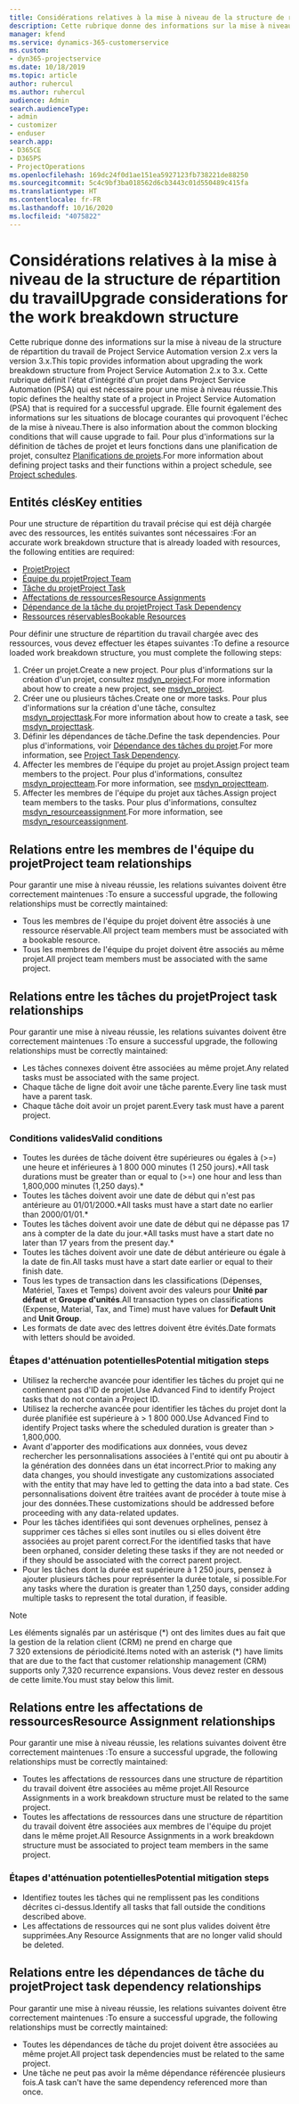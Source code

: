 ```yaml
---
title: Considérations relatives à la mise à niveau de la structure de répartition du travail
description: Cette rubrique donne des informations sur la mise à niveau de la structure de répartition du travail de Project Service Automation version 2.x vers la version 3.x.
manager: kfend
ms.service: dynamics-365-customerservice
ms.custom:
- dyn365-projectservice
ms.date: 10/18/2019
ms.topic: article
author: ruhercul
ms.author: ruhercul
audience: Admin
search.audienceType:
- admin
- customizer
- enduser
search.app:
- D365CE
- D365PS
- ProjectOperations
ms.openlocfilehash: 169dc24f0d1ae151ea5927123fb738221de88250
ms.sourcegitcommit: 5c4c9bf3ba018562d6cb3443c01d550489c415fa
ms.translationtype: HT
ms.contentlocale: fr-FR
ms.lasthandoff: 10/16/2020
ms.locfileid: "4075822"
---
```

# <a name="upgrade-considerations-for-the-work-breakdown-structure"></a><span data-ttu-id="cbfb5-103">Considérations relatives à la mise à niveau de la structure de répartition du travail</span><span class="sxs-lookup"><span data-stu-id="cbfb5-103">Upgrade considerations for the work breakdown structure</span></span>
<span data-ttu-id="cbfb5-104">Cette rubrique donne des informations sur la mise à niveau de la structure de répartition du travail de Project Service Automation version 2.x vers la version 3.x.</span><span class="sxs-lookup"><span data-stu-id="cbfb5-104">This topic provides information about upgrading the work breakdown structure from Project Service Automation 2.x to 3.x.</span></span> <span data-ttu-id="cbfb5-105">Cette rubrique définit l'état d'intégrité d'un projet dans Project Service Automation (PSA) qui est nécessaire pour une mise à niveau réussie.</span><span class="sxs-lookup"><span data-stu-id="cbfb5-105">This topic defines the healthy state of a project in Project Service Automation (PSA) that is required for a successful upgrade.</span></span> <span data-ttu-id="cbfb5-106">Elle fournit également des informations sur les situations de blocage courantes qui provoquent l'échec de la mise à niveau.</span><span class="sxs-lookup"><span data-stu-id="cbfb5-106">There is also information about the common blocking conditions that will cause upgrade to fail.</span></span> <span data-ttu-id="cbfb5-107">Pour plus d'informations sur la définition de tâches de projet et leurs fonctions dans une planification de projet, consultez [Planifications de projets](project-creating.md).</span><span class="sxs-lookup"><span data-stu-id="cbfb5-107">For more information about defining project tasks and their functions within a project schedule, see [Project schedules](project-creating.md).</span></span>

## <a name="key-entities"></a><span data-ttu-id="cbfb5-108">Entités clés</span><span class="sxs-lookup"><span data-stu-id="cbfb5-108">Key entities</span></span>
<span data-ttu-id="cbfb5-109">Pour une structure de répartition du travail précise qui est déjà chargée avec des ressources, les entités suivantes sont nécessaires :</span><span class="sxs-lookup"><span data-stu-id="cbfb5-109">For an accurate work breakdown structure that is already loaded with resources, the following entities are required:</span></span>

- [<span data-ttu-id="cbfb5-110">Projet</span><span class="sxs-lookup"><span data-stu-id="cbfb5-110">Project</span></span>](https://docs.microsoft.com/dynamics365/customerengagement/on-premises/developer/entities/msdyn_project)
- [<span data-ttu-id="cbfb5-111">Équipe du projet</span><span class="sxs-lookup"><span data-stu-id="cbfb5-111">Project Team</span></span>](https://docs.microsoft.com/dynamics365/customerengagement/on-premises/developer/entities/msdyn_projectteam)
- [<span data-ttu-id="cbfb5-112">Tâche du projet</span><span class="sxs-lookup"><span data-stu-id="cbfb5-112">Project Task</span></span>](https://docs.microsoft.com/dynamics365/customerengagement/on-premises/developer/entities/msdyn_projecttask)
- [<span data-ttu-id="cbfb5-113">Affectations de ressources</span><span class="sxs-lookup"><span data-stu-id="cbfb5-113">Resource Assignments</span></span>](https://docs.microsoft.com/dynamics365/customerengagement/on-premises/developer/entities/msdyn_resourceassignment)
- [<span data-ttu-id="cbfb5-114">Dépendance de la tâche du projet</span><span class="sxs-lookup"><span data-stu-id="cbfb5-114">Project Task Dependency</span></span>](https://docs.microsoft.com/dynamics365/customerengagement/on-premises/developer/entities/msdyn_projecttaskdependency)
- [<span data-ttu-id="cbfb5-115">Ressources réservables</span><span class="sxs-lookup"><span data-stu-id="cbfb5-115">Bookable Resources</span></span>](https://docs.microsoft.com/dynamics365/customerengagement/on-premises/developer/entities/bookableresource)

<span data-ttu-id="cbfb5-116">Pour définir une structure de répartition du travail chargée avec des ressources, vous devez effectuer les étapes suivantes :</span><span class="sxs-lookup"><span data-stu-id="cbfb5-116">To define a resource loaded work breakdown structure, you must complete the following steps:</span></span>

1. <span data-ttu-id="cbfb5-117">Créer un projet.</span><span class="sxs-lookup"><span data-stu-id="cbfb5-117">Create a new project.</span></span> <span data-ttu-id="cbfb5-118">Pour plus d'informations sur la création d'un projet, consultez [msdyn_project](https://docs.microsoft.com/dynamics365/customerengagement/on-premises/developer/entities/msdyn_project).</span><span class="sxs-lookup"><span data-stu-id="cbfb5-118">For more information about how to create a new project, see [msdyn_project](https://docs.microsoft.com/dynamics365/customerengagement/on-premises/developer/entities/msdyn_project).</span></span>
2. <span data-ttu-id="cbfb5-119">Créer une ou plusieurs tâches.</span><span class="sxs-lookup"><span data-stu-id="cbfb5-119">Create one or more tasks.</span></span> <span data-ttu-id="cbfb5-120">Pour plus d'informations sur la création d'une tâche, consultez [msdyn_projecttask](https://docs.microsoft.com/dynamics365/customerengagement/on-premises/developer/entities/msdyn_projecttask).</span><span class="sxs-lookup"><span data-stu-id="cbfb5-120">For more information about how to create a task, see [msdyn_projecttask](https://docs.microsoft.com/dynamics365/customerengagement/on-premises/developer/entities/msdyn_projecttask).</span></span>
3. <span data-ttu-id="cbfb5-121">Définir les dépendances de tâche.</span><span class="sxs-lookup"><span data-stu-id="cbfb5-121">Define the task dependencies.</span></span> <span data-ttu-id="cbfb5-122">Pour plus d'informations, voir [Dépendance des tâches du projet](https://docs.microsoft.com/dynamics365/customerengagement/on-premises/developer/entities/msdyn_projecttaskdependency).</span><span class="sxs-lookup"><span data-stu-id="cbfb5-122">For more information, see [Project Task Dependency](https://docs.microsoft.com/dynamics365/customerengagement/on-premises/developer/entities/msdyn_projecttaskdependency).</span></span>
4. <span data-ttu-id="cbfb5-123">Affecter les membres de l'équipe du projet au projet.</span><span class="sxs-lookup"><span data-stu-id="cbfb5-123">Assign project team members to the project.</span></span> <span data-ttu-id="cbfb5-124">Pour plus d'informations, consultez [msdyn_projectteam](https://docs.microsoft.com/dynamics365/customerengagement/on-premises/developer/entities/msdyn_projectteam).</span><span class="sxs-lookup"><span data-stu-id="cbfb5-124">For more information, see [msdyn_projectteam](https://docs.microsoft.com/dynamics365/customerengagement/on-premises/developer/entities/msdyn_projectteam).</span></span>
5. <span data-ttu-id="cbfb5-125">Affecter les membres de l'équipe du projet aux tâches.</span><span class="sxs-lookup"><span data-stu-id="cbfb5-125">Assign project team members to the tasks.</span></span> <span data-ttu-id="cbfb5-126">Pour plus d'informations, consultez [msdyn_resourceassignment](https://docs.microsoft.com/dynamics365/customerengagement/on-premises/developer/entities/msdyn_resourceassignment).</span><span class="sxs-lookup"><span data-stu-id="cbfb5-126">For more information, see [msdyn_resourceassignment](https://docs.microsoft.com/dynamics365/customerengagement/on-premises/developer/entities/msdyn_resourceassignment).</span></span>

## <a name="project-team-relationships"></a><span data-ttu-id="cbfb5-127">Relations entre les membres de l'équipe du projet</span><span class="sxs-lookup"><span data-stu-id="cbfb5-127">Project team relationships</span></span>

<span data-ttu-id="cbfb5-128">Pour garantir une mise à niveau réussie, les relations suivantes doivent être correctement maintenues :</span><span class="sxs-lookup"><span data-stu-id="cbfb5-128">To ensure a successful upgrade, the following relationships must be correctly maintained:</span></span>
- <span data-ttu-id="cbfb5-129">Tous les membres de l'équipe du projet doivent être associés à une ressource réservable.</span><span class="sxs-lookup"><span data-stu-id="cbfb5-129">All project team members must be associated with a bookable resource.</span></span>
- <span data-ttu-id="cbfb5-130">Tous les membres de l'équipe du projet doivent être associés au même projet.</span><span class="sxs-lookup"><span data-stu-id="cbfb5-130">All project team members must be associated with the same project.</span></span> 

## <a name="project-task-relationships"></a><span data-ttu-id="cbfb5-131">Relations entre les tâches du projet</span><span class="sxs-lookup"><span data-stu-id="cbfb5-131">Project task relationships</span></span>
<span data-ttu-id="cbfb5-132">Pour garantir une mise à niveau réussie, les relations suivantes doivent être correctement maintenues :</span><span class="sxs-lookup"><span data-stu-id="cbfb5-132">To ensure a successful upgrade, the following relationships must be correctly maintained:</span></span>

- <span data-ttu-id="cbfb5-133">Les tâches connexes doivent être associées au même projet.</span><span class="sxs-lookup"><span data-stu-id="cbfb5-133">Any related tasks must be associated with the same project.</span></span>
- <span data-ttu-id="cbfb5-134">Chaque tâche de ligne doit avoir une tâche parente.</span><span class="sxs-lookup"><span data-stu-id="cbfb5-134">Every line task must have a parent task.</span></span>
- <span data-ttu-id="cbfb5-135">Chaque tâche doit avoir un projet parent.</span><span class="sxs-lookup"><span data-stu-id="cbfb5-135">Every task must have a parent project.</span></span>

### <a name="valid-conditions"></a><span data-ttu-id="cbfb5-136">Conditions valides</span><span class="sxs-lookup"><span data-stu-id="cbfb5-136">Valid conditions</span></span>

- <span data-ttu-id="cbfb5-137">Toutes les durées de tâche doivent être supérieures ou égales à (>=) une heure et inférieures à 1 800 000 minutes (1 250 jours).\*</span><span class="sxs-lookup"><span data-stu-id="cbfb5-137">All task durations must be greater than or equal to (>=) one hour and less than 1,800,000 minutes (1,250 days).\*</span></span>
- <span data-ttu-id="cbfb5-138">Toutes les tâches doivent avoir une date de début qui n'est pas antérieure au 01/01/2000.\*</span><span class="sxs-lookup"><span data-stu-id="cbfb5-138">All tasks must have a start date no earlier than 2000/01/01.\*</span></span>
- <span data-ttu-id="cbfb5-139">Toutes les tâches doivent avoir une date de début qui ne dépasse pas 17 ans à compter de la date du jour.\*</span><span class="sxs-lookup"><span data-stu-id="cbfb5-139">All tasks must have a start date no later than 17 years from the present day.\*</span></span>
- <span data-ttu-id="cbfb5-140">Toutes les tâches doivent avoir une date de début antérieure ou égale à la date de fin.</span><span class="sxs-lookup"><span data-stu-id="cbfb5-140">All tasks must have a start date earlier or equal to their finish date.</span></span>
- <span data-ttu-id="cbfb5-141">Tous les types de transaction dans les classifications (Dépenses, Matériel, Taxes et Temps) doivent avoir des valeurs pour **Unité par défaut** et **Groupe d'unités**.</span><span class="sxs-lookup"><span data-stu-id="cbfb5-141">All transaction types on classifications (Expense, Material, Tax, and Time) must have values for **Default Unit** and **Unit Group**.</span></span>
- <span data-ttu-id="cbfb5-142">Les formats de date avec des lettres doivent être évités.</span><span class="sxs-lookup"><span data-stu-id="cbfb5-142">Date formats with letters should be avoided.</span></span>

### <a name="potential-mitigation-steps"></a><span data-ttu-id="cbfb5-143">Étapes d'atténuation potentielles</span><span class="sxs-lookup"><span data-stu-id="cbfb5-143">Potential mitigation steps</span></span>
- <span data-ttu-id="cbfb5-144">Utilisez la recherche avancée pour identifier les tâches du projet qui ne contiennent pas d'ID de projet.</span><span class="sxs-lookup"><span data-stu-id="cbfb5-144">Use Advanced Find to identify Project tasks that do not contain a Project ID.</span></span>
- <span data-ttu-id="cbfb5-145">Utilisez la recherche avancée pour identifier les tâches du projet dont la durée planifiée est supérieure à > 1 800 000.</span><span class="sxs-lookup"><span data-stu-id="cbfb5-145">Use Advanced Find to identify Project tasks where the scheduled duration is greater than > 1,800,000.</span></span>
- <span data-ttu-id="cbfb5-146">Avant d'apporter des modifications aux données, vous devez rechercher les personnalisations associées à l'entité qui ont pu aboutir à la génération des données dans un état incorrect.</span><span class="sxs-lookup"><span data-stu-id="cbfb5-146">Prior to making any data changes, you should investigate any customizations associated with the entity that may have led to getting the data into a bad state.</span></span> <span data-ttu-id="cbfb5-147">Ces personnalisations doivent être traitées avant de procéder à toute mise à jour des données.</span><span class="sxs-lookup"><span data-stu-id="cbfb5-147">These customizations should be addressed before proceeding with any data-related updates.</span></span>
- <span data-ttu-id="cbfb5-148">Pour les tâches identifiées qui sont devenues orphelines, pensez à supprimer ces tâches si elles sont inutiles ou si elles doivent être associées au projet parent correct.</span><span class="sxs-lookup"><span data-stu-id="cbfb5-148">For the identified tasks that have been orphaned, consider deleting these tasks if they are not needed or if they should be associated with the correct parent project.</span></span>
- <span data-ttu-id="cbfb5-149">Pour les tâches dont la durée est supérieure à 1 250 jours, pensez à ajouter plusieurs tâches pour représenter la durée totale, si possible.</span><span class="sxs-lookup"><span data-stu-id="cbfb5-149">For any tasks where the duration is greater than 1,250 days, consider adding multiple tasks to represent the total duration, if feasible.</span></span>

> [!NOTE]
> <span data-ttu-id="cbfb5-150">Les éléments signalés par un astérisque (\*) ont des limites dues au fait que la gestion de la relation client (CRM) ne prend en charge que 7 320 extensions de périodicité.</span><span class="sxs-lookup"><span data-stu-id="cbfb5-150">Items noted with an asterisk (\*) have limits that are due to the fact that customer relationship management (CRM) supports only 7,320 recurrence expansions.</span></span> <span data-ttu-id="cbfb5-151">Vous devez rester en dessous de cette limite.</span><span class="sxs-lookup"><span data-stu-id="cbfb5-151">You must stay below this limit.</span></span>

## <a name="resource-assignment-relationships"></a><span data-ttu-id="cbfb5-152">Relations entre les affectations de ressources</span><span class="sxs-lookup"><span data-stu-id="cbfb5-152">Resource Assignment relationships</span></span>
<span data-ttu-id="cbfb5-153">Pour garantir une mise à niveau réussie, les relations suivantes doivent être correctement maintenues :</span><span class="sxs-lookup"><span data-stu-id="cbfb5-153">To ensure a successful upgrade, the following relationships must be correctly maintained:</span></span>

- <span data-ttu-id="cbfb5-154">Toutes les affectations de ressources dans une structure de répartition du travail doivent être associées au même projet.</span><span class="sxs-lookup"><span data-stu-id="cbfb5-154">All Resource Assignments in a work breakdown structure must be related to the same project.</span></span>
- <span data-ttu-id="cbfb5-155">Toutes les affectations de ressources dans une structure de répartition du travail doivent être associées aux membres de l'équipe du projet dans le même projet.</span><span class="sxs-lookup"><span data-stu-id="cbfb5-155">All Resource Assignments in a work breakdown structure must be associated to project team members in the same project.</span></span>

### <a name="potential-mitigation-steps"></a><span data-ttu-id="cbfb5-156">Étapes d'atténuation potentielles</span><span class="sxs-lookup"><span data-stu-id="cbfb5-156">Potential mitigation steps</span></span>
- <span data-ttu-id="cbfb5-157">Identifiez toutes les tâches qui ne remplissent pas les conditions décrites ci-dessus.</span><span class="sxs-lookup"><span data-stu-id="cbfb5-157">Identify all tasks that fall outside the conditions described above.</span></span>  
- <span data-ttu-id="cbfb5-158">Les affectations de ressources qui ne sont plus valides doivent être supprimées.</span><span class="sxs-lookup"><span data-stu-id="cbfb5-158">Any Resource Assignments that are no longer valid should be deleted.</span></span>

## <a name="project-task-dependency-relationships"></a><span data-ttu-id="cbfb5-159">Relations entre les dépendances de tâche du projet</span><span class="sxs-lookup"><span data-stu-id="cbfb5-159">Project task dependency relationships</span></span>
<span data-ttu-id="cbfb5-160">Pour garantir une mise à niveau réussie, les relations suivantes doivent être correctement maintenues :</span><span class="sxs-lookup"><span data-stu-id="cbfb5-160">To ensure a successful upgrade, the following relationships must be correctly maintained:</span></span>

- <span data-ttu-id="cbfb5-161">Toutes les dépendances de tâche du projet doivent être associées au même projet.</span><span class="sxs-lookup"><span data-stu-id="cbfb5-161">All project task dependencies must be related to the same project.</span></span>
- <span data-ttu-id="cbfb5-162">Une tâche ne peut pas avoir la même dépendance référencée plusieurs fois.</span><span class="sxs-lookup"><span data-stu-id="cbfb5-162">A task can't have the same dependency referenced more than once.</span></span>
